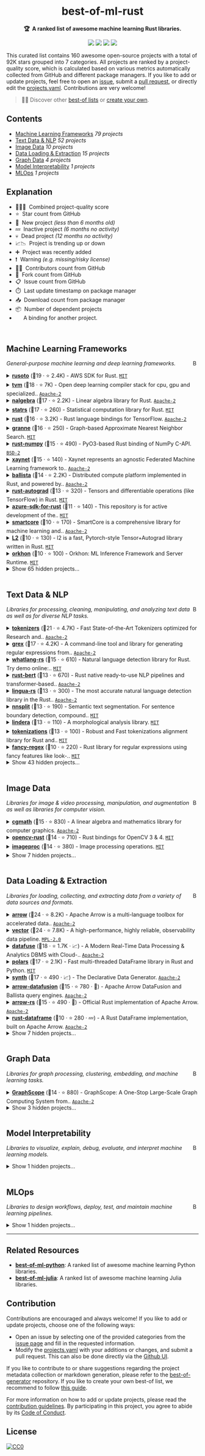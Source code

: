 <!-- markdownlint-disable -->
<h1 align="center">
    best-of-ml-rust
    <br>
</h1>

<p align="center">
    <strong>🏆&nbsp; A ranked list of awesome machine learning Rust libraries.</strong>
</p>

<p align="center">
    <a href="https://best-of.org" title="Best-of Badge"><img src="http://bit.ly/3o3EHNN"></a>
    <a href="#Contents" title="Project Count"><img src="https://img.shields.io/badge/projects-160-blue.svg?color=5ac4bf"></a>
    <a href="#Contribution" title="Contributions are welcome"><img src="https://img.shields.io/badge/contributions-welcome-green.svg"></a>
    <a href="https://github.com/e-tony/best-of-ml-rust/releases" title="Best-of Updates"><img src="https://img.shields.io/github/release-date/e-tony/best-of-ml-rust?color=green&label=updated"></a>
</p>

This curated list contains 160 awesome open-source projects with a total of 92K stars grouped into 7 categories. All projects are ranked by a project-quality score, which is calculated based on various metrics automatically collected from GitHub and different package managers. If you like to add or update projects, feel free to open an [issue](https://github.com/e-tony/best-of-ml-rust/issues/new/choose), submit a [pull request](https://github.com/e-tony/best-of-ml-rust/pulls), or directly edit the [projects.yaml](https://github.com/e-tony/best-of-ml-rust/edit/main/projects.yaml). Contributions are very welcome!

> 🧙‍♂️  Discover other [best-of lists](https://best-of.org) or [create your own](https://github.com/best-of-lists/best-of/blob/main/create-best-of-list.md).

## Contents

- [Machine Learning Frameworks](#machine-learning-frameworks) _79 projects_
- [Text Data & NLP](#text-data--nlp) _52 projects_
- [Image Data](#image-data) _10 projects_
- [Data Loading & Extraction](#data-loading--extraction) _15 projects_
- [Graph Data](#graph-data) _4 projects_
- [Model Interpretability](#model-interpretability) _1 projects_
- [MLOps](#mlops) _1 projects_

## Explanation
- 🥇🥈🥉&nbsp; Combined project-quality score
- ⭐️&nbsp; Star count from GitHub
- 🐣&nbsp; New project _(less than 6 months old)_
- 💤&nbsp; Inactive project _(6 months no activity)_
- 💀&nbsp; Dead project _(12 months no activity)_
- 📈📉&nbsp; Project is trending up or down
- ➕&nbsp; Project was recently added
- ❗️&nbsp; Warning _(e.g. missing/risky license)_
- 👨‍💻&nbsp; Contributors count from GitHub
- 🔀&nbsp; Fork count from GitHub
- 📋&nbsp; Issue count from GitHub
- ⏱️&nbsp; Last update timestamp on package manager
- 📥&nbsp; Download count from package manager
- 📦&nbsp; Number of dependent projects
- <img src="🎁" style="display:inline;" width="13" height="13">&nbsp; A binding for another project.

<br>

## Machine Learning Frameworks

<a href="#contents"><img align="right" width="15" height="15" src="https://git.io/JtehR" alt="Back to top"></a>

_General-purpose machine learning and deep learning frameworks._

<details><summary><b><a href="https://github.com/rusoto/rusoto">rusoto</a></b> (🥇19 ·  ⭐ 2.4K) - AWS SDK for Rust. <code><a href="http://bit.ly/34MBwT8">MIT</a></code></summary>

- [GitHub](https://github.com/rusoto/rusoto) (👨‍💻 180 · 🔀 380 · 📋 880 - 22% open · ⏱️ 26.07.2021):

	```
	git clone https://github.com/rusoto/rusoto
	```
</details>
<details><summary><b><a href="https://github.com/apache/tvm">tvm</a></b> (🥇18 ·  ⭐ 7K) - Open deep learning compiler stack for cpu, gpu and specialized.. <code><a href="http://bit.ly/3nYMfla">Apache-2</a></code> <code><img src="🎁" style="display:inline;" width="13" height="13"></code></summary>

- [GitHub](https://github.com/apache/tvm) (👨‍💻 600 · 🔀 2K · 📥 680 · 📋 1.9K - 8% open · ⏱️ 09.08.2021):

	```
	git clone https://github.com/apache/tvm
	```
</details>
<details><summary><b><a href="https://github.com/dimforge/nalgebra">nalgebra</a></b> (🥇17 ·  ⭐ 2.2K) - Linear algebra library for Rust. <code><a href="http://bit.ly/3nYMfla">Apache-2</a></code></summary>

- [GitHub](https://github.com/dimforge/nalgebra) (👨‍💻 150 · 🔀 270 · 📋 480 - 37% open · ⏱️ 08.08.2021):

	```
	git clone https://github.com/dimforge/nalgebra
	```
</details>
<details><summary><b><a href="https://github.com/statrs-dev/statrs">statrs</a></b> (🥇17 ·  ⭐ 260) - Statistical computation library for Rust. <code><a href="http://bit.ly/34MBwT8">MIT</a></code></summary>

- [GitHub](https://github.com/statrs-dev/statrs) (👨‍💻 21 · 🔀 35 · 📋 94 - 20% open · ⏱️ 13.07.2021):

	```
	git clone https://github.com/boxtown/statrs
	```
</details>
<details><summary><b><a href="https://github.com/tensorflow/rust">rust</a></b> (🥇16 ·  ⭐ 3.2K) - Rust language bindings for TensorFlow. <code><a href="http://bit.ly/3nYMfla">Apache-2</a></code> <code><img src="🎁" style="display:inline;" width="13" height="13"></code></summary>

- [GitHub](https://github.com/tensorflow/rust) (👨‍💻 41 · 🔀 260 · 📋 140 - 24% open · ⏱️ 15.07.2021):

	```
	git clone https://github.com/tensorflow/rust
	```
</details>
<details><summary><b><a href="https://github.com/granne/granne">granne</a></b> (🥇16 ·  ⭐ 250) - Graph-based Approximate Nearest Neighbor Search. <code><a href="http://bit.ly/34MBwT8">MIT</a></code></summary>

- [GitHub](https://github.com/granne/granne) (👨‍💻 6 · 🔀 23 · 📋 13 - 38% open · ⏱️ 19.05.2021):

	```
	git clone https://github.com/granne/granne
	```
</details>
<details><summary><b><a href="https://github.com/PyO3/rust-numpy">rust-numpy</a></b> (🥇15 ·  ⭐ 490) - PyO3-based Rust binding of NumPy C-API. <code><a href="http://bit.ly/3rqEWVr">BSD-2</a></code></summary>

- [GitHub](https://github.com/PyO3/rust-numpy) (👨‍💻 30 · 🔀 64 · 📋 66 - 18% open · ⏱️ 15.07.2021):

	```
	git clone https://github.com/PyO3/rust-numpy
	```
</details>
<details><summary><b><a href="https://github.com/xaynetwork/xaynet">xaynet</a></b> (🥇15 ·  ⭐ 140) - Xaynet represents an agnostic Federated Machine Learning framework to.. <code><a href="http://bit.ly/3nYMfla">Apache-2</a></code></summary>

- [GitHub](https://github.com/xaynetwork/xaynet) (👨‍💻 28 · 🔀 18 · 📋 30 - 10% open · ⏱️ 04.08.2021):

	```
	git clone https://github.com/xaynetwork/xaynet
	```
</details>
<details><summary><b><a href="https://github.com/ballista-compute/ballista">ballista</a></b> (🥈14 ·  ⭐ 2.2K) - Distributed compute platform implemented in Rust, and powered by.. <code><a href="http://bit.ly/3nYMfla">Apache-2</a></code></summary>

- [GitHub](https://github.com/ballista-compute/ballista) (👨‍💻 37 · 🔀 140 · ⏱️ 20.04.2021):

	```
	git clone https://github.com/ballista-compute/ballista
	```
</details>
<details><summary><b><a href="https://github.com/raskr/rust-autograd">rust-autograd</a></b> (🥈13 ·  ⭐ 320) - Tensors and differentiable operations (like TensorFlow) in Rust. <code><a href="http://bit.ly/34MBwT8">MIT</a></code></summary>

- [GitHub](https://github.com/raskr/rust-autograd) (👨‍💻 13 · 🔀 23 · 📋 26 - 15% open · ⏱️ 07.08.2021):

	```
	git clone https://github.com/raskr/rust-autograd
	```
</details>
<details><summary><b><a href="https://github.com/Azure/azure-sdk-for-rust">azure-sdk-for-rust</a></b> (🥈11 ·  ⭐ 140) - This repository is for active development of the.. <code><a href="http://bit.ly/34MBwT8">MIT</a></code> <code><img src="🎁" style="display:inline;" width="13" height="13"></code></summary>

- [GitHub](https://github.com/Azure/azure-sdk-for-rust) (👨‍💻 60 · 🔀 66 · 📋 150 - 42% open · ⏱️ 05.08.2021):

	```
	git clone https://github.com/Azure/azure-sdk-for-rust
	```
</details>
<details><summary><b><a href="https://github.com/smartcorelib/smartcore">smartcore</a></b> (🥉10 ·  ⭐ 170) - SmartCore is a comprehensive library for machine learning and.. <code><a href="http://bit.ly/3nYMfla">Apache-2</a></code></summary>

- [GitHub](https://github.com/smartcorelib/smartcore) (👨‍💻 14 · 🔀 18 · 📋 44 - 56% open · ⏱️ 29.04.2021):

	```
	git clone https://github.com/smartcorelib/smartcore
	```
</details>
<details><summary><b><a href="https://github.com/bilal2vec/L2">L2</a></b> (🥉10 ·  ⭐ 130) - l2 is a fast, Pytorch-style Tensor+Autograd library written in Rust. <code><a href="http://bit.ly/34MBwT8">MIT</a></code></summary>

- [GitHub](https://github.com/bilal2vec/L2) (🔀 15 · ⏱️ 04.02.2021):

	```
	git clone https://github.com/bilal2vec/L2
	```
</details>
<details><summary><b><a href="https://github.com/vertexclique/orkhon">orkhon</a></b> (🥉10 ·  ⭐ 100) - Orkhon: ML Inference Framework and Server Runtime. <code><a href="http://bit.ly/34MBwT8">MIT</a></code></summary>

- [GitHub](https://github.com/vertexclique/orkhon) (🔀 3 · 📋 7 - 57% open · ⏱️ 01.02.2021):

	```
	git clone https://github.com/vertexclique/orkhon
	```
</details>
<details><summary>Show 65 hidden projects...</summary>

- <b><a href="https://github.com/weld-project/weld">weld</a></b> (🥇16 ·  ⭐ 2.6K · 💀) - High-performance runtime for data analytics applications. <code><a href="http://bit.ly/3aKzpTv">BSD-3</a></code>
- <b><a href="https://github.com/rust-ml/linfa">linfa</a></b> (🥇15 ·  ⭐ 1.1K · 📈) - A Rust machine learning framework. <code>❗Unlicensed</code>
- <b><a href="https://github.com/sonos/tract">tract</a></b> (🥇15 ·  ⭐ 1K) - Tiny, no-nonsense, self-contained, Tensorflow and ONNX inference. <code>❗Unlicensed</code>
- <b><a href="https://github.com/substantic/rain">rain</a></b> (🥈14 ·  ⭐ 660 · 💀) - Framework for large distributed pipelines. <code><a href="http://bit.ly/34MBwT8">MIT</a></code>
- <b><a href="https://github.com/maciejkula/rustlearn">rustlearn</a></b> (🥈14 ·  ⭐ 500 · 💀) - Machine learning crate for Rust. <code><a href="http://bit.ly/3nYMfla">Apache-2</a></code>
- <b><a href="https://github.com/Synerise/cleora">cleora</a></b> (🥈14 ·  ⭐ 330) - Cleora AI is a general-purpose model for efficient, scalable.. <code>❗Unlicensed</code>
- <b><a href="https://github.com/AtheMathmo/rusty-machine">rusty-machine</a></b> (🥈13 ·  ⭐ 1.2K · 💀) - Machine Learning library for Rust. <code><a href="http://bit.ly/34MBwT8">MIT</a></code>
- <b><a href="https://github.com/LaurentMazare/tch-rs">tch-rs</a></b> (🥈13 ·  ⭐ 1.2K) - Rust bindings for the C++ api of PyTorch. <code>❗Unlicensed</code> <code><img src="🎁" style="display:inline;" width="13" height="13"></code>
- <b><a href="https://github.com/spearow/juice">juice</a></b> (🥈13 ·  ⭐ 800) - The Hacker's Machine Learning Engine. <code>❗Unlicensed</code>
- <b><a href="https://github.com/autumnai/leaf">leaf</a></b> (🥈12 ·  ⭐ 5.5K · 💀) - Open Machine Intelligence Framework for Hackers. (GPU/CPU). <code>❗Unlicensed</code>
- <b><a href="https://github.com/google/evcxr">evcxr</a></b> (🥈12 ·  ⭐ 2.6K) -  <code><a href="http://bit.ly/3nYMfla">Apache-2</a></code>
- <b><a href="https://github.com/wsmoses/Enzyme">Enzyme</a></b> (🥈12 ·  ⭐ 510) - High-performance automatic differentiation of LLVM. <code>❗Unlicensed</code>
- <b><a href="https://github.com/vbarrielle/sprs">sprs</a></b> (🥈12 ·  ⭐ 250) - sparse linear algebra library for rust. <code>❗Unlicensed</code>
- <b><a href="https://github.com/milesgranger/gap_statistic">gap_statistic</a></b> (🥈12 ·  ⭐ 110) - Dynamically get the suggested clusters in the data for.. <code>❗Unlicensed</code>
- <b><a href="https://github.com/Enet4/faiss-rs">faiss-rs</a></b> (🥈12 ·  ⭐ 46) - Rust language bindings for Faiss. <code>❗Unlicensed</code> <code><img src="🎁" style="display:inline;" width="13" height="13"></code>
- <b><a href="https://github.com/milesgranger/pyrus-cramjam">pyrus-cramjam</a></b> (🥈12 ·  ⭐ 23) - Thin Python wrapper to de/compression algorithms in Rust -.. <code><a href="http://bit.ly/34MBwT8">MIT</a></code>
- <b><a href="https://github.com/argmin-rs/argmin">argmin</a></b> (🥈11 ·  ⭐ 310) - Mathematical optimization in pure Rust. <code>❗Unlicensed</code>
- <b><a href="https://github.com/Axect/Peroxide">Peroxide</a></b> (🥈11 ·  ⭐ 230 · 📈) - Rust numeric library with R, MATLAB & Python syntax. <code>❗Unlicensed</code>
- <b><a href="https://github.com/tspooner/rsrl">rsrl</a></b> (🥈11 ·  ⭐ 100 · 💀) - A fast, safe and easy to use reinforcement learning framework in Rust. <code><a href="http://bit.ly/34MBwT8">MIT</a></code>
- <b><a href="https://github.com/MrRobb/gym-rs">gym-rs</a></b> (🥈11 ·  ⭐ 33 · 💀) - OpenAI Gym bindings for Rust. <code><a href="http://bit.ly/34MBwT8">MIT</a></code> <code><img src="🎁" style="display:inline;" width="13" height="13"></code>
- <b><a href="https://github.com/milesgranger/black-jack">black-jack</a></b> (🥈11 ·  ⭐ 26) - DataFrame / Series data processing in Rust. <code><a href="http://bit.ly/2M0xdwT">❗️GPL-3.0</a></code>
- <b><a href="https://github.com/jackm321/RustNN">RustNN</a></b> (🥉10 ·  ⭐ 300 · 💀) - A neural network crate. <code><a href="http://bit.ly/3nYMfla">Apache-2</a></code>
- <b><a href="https://github.com/tedsta/deeplearn-rs">deeplearn-rs</a></b> (🥉10 ·  ⭐ 190 · 💀) - Neural networks in Rust. <code><a href="http://bit.ly/34MBwT8">MIT</a></code>
- <b><a href="https://github.com/torchrs/torchrs">torchrs</a></b> (🥉10 ·  ⭐ 75 · 💀) - Deep Learning in Rust with the PyTorch API. <code><a href="http://bit.ly/3rqEWVr">BSD-2</a></code> <code><img src="🎁" style="display:inline;" width="13" height="13"></code>
- <b><a href="https://github.com/nbigaouette/onnxruntime-rs">onnxruntime-rs</a></b> (🥉10 ·  ⭐ 68 · ➕) - Rust wrapper for Microsoft's ONNX Runtime (version.. <code>❗Unlicensed</code> <code><img src="🎁" style="display:inline;" width="13" height="13"></code>
- <b><a href="https://github.com/ralfbiedert/ffsvm-rust">ffsvm-rust</a></b> (🥉10 ·  ⭐ 43 · 💀) - FFSVM stands for Really Fast Support Vector Machine. <code><a href="http://bit.ly/34MBwT8">MIT</a></code>
- <b><a href="https://github.com/hora-search/hora">hora</a></b> (🥉9 ·  ⭐ 550 · 🐣) - efficient approximate nearest neighbor search algorithm collections.. <code><a href="http://bit.ly/3nYMfla">Apache-2</a></code>
- <b><a href="https://github.com/neuronika/neuronika">neuronika</a></b> (🥉9 ·  ⭐ 440 · 🐣) - Tensors and dynamic neural networks in pure Rust. <code><a href="http://bit.ly/3postzC">MPL-2.0</a></code>
- <b><a href="https://github.com/millardjn/alumina">alumina</a></b> (🥉9 ·  ⭐ 84) - A deep learning library for rust. <code>❗Unlicensed</code>
- <b><a href="https://github.com/bminixhofer/tractjs">tractjs</a></b> (🥉9 ·  ⭐ 55) - Run ONNX and TensorFlow inference in the browser. <code>❗Unlicensed</code>
- <b><a href="https://github.com/MikhailKravets/NeuroFlow">NeuroFlow</a></b> (🥉9 ·  ⭐ 53 · 💀) - Awesome deep learning crate. <code><a href="http://bit.ly/34MBwT8">MIT</a></code>
- <b><a href="https://github.com/daniel-e/rustml">rustml</a></b> (🥉9 ·  ⭐ 46 · 💀) - Machine learning in Rust. <code>❗Unlicensed</code>
- <b><a href="https://github.com/boncheolgu/tflite-rs">tflite-rs</a></b> (🥉9 ·  ⭐ 44) -  <code>❗Unlicensed</code>
- <b><a href="https://github.com/milanboers/rurel">rurel</a></b> (🥉9 ·  ⭐ 31) - Flexible, reusable reinforcement learning (Q learning) implementation in.. <code><a href="http://bit.ly/3postzC">MPL-2.0</a></code>
- <b><a href="https://github.com/avinashshenoy97/RusticSOM">RusticSOM</a></b> (🥉9 ·  ⭐ 22 · 💤) - Rust library for Self Organising Maps (SOM). <code><a href="http://bit.ly/34MBwT8">MIT</a></code>
- <b><a href="https://github.com/emakryo/rustdef">rustdef</a></b> (🥉9 ·  ⭐ 14) - Jupyter extension for rust. <code><a href="http://bit.ly/34MBwT8">MIT</a></code>
- <b><a href="https://github.com/mrhooray/kdtree-rs">kdtree-rs</a></b> (🥉8 ·  ⭐ 110) - K-dimensional tree in Rust for fast geospatial indexing and.. <code>❗Unlicensed</code>
- <b><a href="https://github.com/jramapuram/hal">hal</a></b> (🥉8 ·  ⭐ 79 · 💀) - Rust based Cross-GPU Machine Learning. <code><a href="http://bit.ly/34MBwT8">MIT</a></code>
- <b><a href="https://github.com/rust-cv/hnsw">hnsw</a></b> (🥉8 ·  ⭐ 66) - HNSW ANN from the paper Efficient and robust approximate nearest neighbor search.. <code><a href="http://bit.ly/34MBwT8">MIT</a></code>
- <b><a href="https://github.com/diffeo/kodama">kodama</a></b> (🥉8 ·  ⭐ 52 · 💤) - Fast hierarchical agglomerative clustering in Rust. <code><a href="http://bit.ly/34MBwT8">MIT</a></code>
- <b><a href="https://github.com/frjnn/bhtsne">bhtsne</a></b> (🥉8 ·  ⭐ 21) - Barnes-Hut t-SNE implementation written in Rust. <code><a href="http://bit.ly/34MBwT8">MIT</a></code>
- <b><a href="https://github.com/liborty/rstats">rstats</a></b> (🥉8 ·  ⭐ 2) - Rust Statistics and Vector Algebra Library. <code><a href="http://bit.ly/3nYMfla">Apache-2</a></code>
- <b><a href="https://github.com/charles-r-earp/autograph">autograph</a></b> (🥉7 ·  ⭐ 120) - Machine Learning Library for Rust. <code>❗Unlicensed</code>
- <b><a href="https://github.com/metamolecular/gamma">gamma</a></b> (🥉7 ·  ⭐ 110 · 💤) - A graph library for Rust. <code>❗Unlicensed</code>
- <b><a href="https://github.com/InstantDomain/instant-distance">instant-distance</a></b> (🥉7 ·  ⭐ 100) - Fast approximate nearest neighbor searching in Rust,.. <code>❗Unlicensed</code>
- <b><a href="https://github.com/outbrain/fwumious_wabbit">fwumious_wabbit</a></b> (🥉7 ·  ⭐ 100) - Fwumious Wabbit, fast on-line machine learning toolkit.. <code>❗Unlicensed</code>
- <b><a href="https://github.com/epwalsh/rust-dl-webserver">rust-dl-webserver</a></b> (🥉7 ·  ⭐ 18) - Example of serving deep learning models in Rust with.. <code>❗Unlicensed</code>
- <b><a href="https://github.com/messense/crfsuite-rs">crfsuite-rs</a></b> (🥉7 ·  ⭐ 16 · 💤) - Rust binding to crfsuite. <code><a href="http://bit.ly/34MBwT8">MIT</a></code>
- <b><a href="https://github.com/tomtung/craftml-rs">craftml-rs</a></b> (🥉7 ·  ⭐ 12 · 💀) - A Rust implementation of CRAFTML, an Efficient Clustering-based.. <code><a href="http://bit.ly/34MBwT8">MIT</a></code>
- <b><a href="https://github.com/CasperN/drug">drug</a></b> (🥉7 ·  ⭐ 10 · 💀) - Differentiable Rust Graphs (neural network library). <code><a href="http://bit.ly/34MBwT8">MIT</a></code>
- <b><a href="https://github.com/lerouxrgd/ngt-rs">ngt-rs</a></b> (🥉7 ·  ⭐ 10) - Rust wrappers for NGT approximate nearest neighbor search. <code><a href="http://bit.ly/3nYMfla">Apache-2</a></code> <code><img src="🎁" style="display:inline;" width="13" height="13"></code>
- <b><a href="https://github.com/rust-cv/hwt">hwt</a></b> (🥉7 ·  ⭐ 6 · 💀) - Hamming Weight Tree from the paper Online Nearest Neighbor Search in Hamming.. <code><a href="http://bit.ly/34MBwT8">MIT</a></code>
- <b><a href="https://github.com/shadeMe/liblinear-rs">liblinear-rs</a></b> (🥉7 ·  ⭐ 5 · 💀) - Rust language bindings for the LIBLINEAR C/C++ library. <code><a href="http://bit.ly/34MBwT8">MIT</a></code> <code><img src="🎁" style="display:inline;" width="13" height="13"></code>
- <b><a href="https://github.com/petabi/petal-clustering">petal-clustering</a></b> (🥉7 ·  ⭐ 5) - DBSCAN and OPTICS clustering algorithms. <code><a href="http://bit.ly/3nYMfla">Apache-2</a></code>
- <b><a href="https://github.com/Robbepop/prophet">prophet</a></b> (🥉6 ·  ⭐ 39 · 💀) - A simple neural net implementation. <code>❗Unlicensed</code>
- <b><a href="https://github.com/JonathanWoollett-Light/cogent">cogent</a></b> (🥉6 ·  ⭐ 28) - Simple neural network library for classification written in Rust. <code>❗Unlicensed</code>
- <b><a href="https://github.com/kornelski/vpsearch">vpsearch</a></b> (🥉6 ·  ⭐ 27 · 💤) - C library for finding nearest (most similar) element in a set. <code>❗Unlicensed</code>
- <b><a href="https://github.com/yurytsoy/revonet">revonet</a></b> (🥉6 ·  ⭐ 17 · 💀) - Rust implementation of real-coded GA for solving optimization.. <code><a href="http://bit.ly/2M0xdwT">❗️GPL-3.0</a></code>
- <b><a href="https://github.com/afck/fann-rs">fann-rs</a></b> (🥉6 ·  ⭐ 11 · 💀) - Rust wrapper for the Fast Artificial Neural Network library. <code><a href="http://bit.ly/37RvQcA">❗️LGPL-3.0</a></code>
- <b><a href="https://github.com/zenoxygen/bayespam">bayespam</a></b> (🥉6 ·  ⭐ 5 · 💤) - A simple bayesian spam classifier written in Rust. <code><a href="http://bit.ly/34MBwT8">MIT</a></code>
- <b><a href="https://github.com/epwalsh/batched-fn">batched-fn</a></b> (🥉6 ·  ⭐ 4) - Rust middleware for serving deep learning models with batched.. <code><a href="http://bit.ly/3nYMfla">Apache-2</a></code>
- <b><a href="https://github.com/finalfusion/reductive">reductive</a></b> (🥉6) - Vector quantization. <code><a href="http://bit.ly/3nYMfla">Apache-2</a></code>
- <b><a href="https://github.com/c0dearm/mushin">mushin</a></b> (🥉5 ·  ⭐ 190 · 🐣) - Compile-time creation of neural networks. <code>❗Unlicensed</code>
- <b><a href="https://github.com/usamec/cntk-rs">cntk-rs</a></b> (🥉5 ·  ⭐ 20 · 💀) - Wrapper around Microsoft CNTK library. <code>❗Unlicensed</code>
- <b><a href="https://github.com/NivenT/REnforce">REnforce</a></b> (🥉5 ·  ⭐ 17 · 💀) - Reinforcement learning library written in Rust. <code>❗Unlicensed</code>
</details>
<br>

## Text Data & NLP

<a href="#contents"><img align="right" width="15" height="15" src="https://git.io/JtehR" alt="Back to top"></a>

_Libraries for processing, cleaning, manipulating, and analyzing text data as well as for diverse NLP tasks._

<details><summary><b><a href="https://github.com/huggingface/tokenizers">tokenizers</a></b> (🥇21 ·  ⭐ 4.7K) - Fast State-of-the-Art Tokenizers optimized for Research and.. <code><a href="http://bit.ly/3nYMfla">Apache-2</a></code></summary>

- [GitHub](https://github.com/huggingface/tokenizers) (👨‍💻 40 · 🔀 370 · 📦 35 · 📋 480 - 25% open · ⏱️ 21.07.2021):

	```
	git clone https://github.com/huggingface/tokenizers
	```
</details>
<details><summary><b><a href="https://github.com/pemistahl/grex">grex</a></b> (🥇17 ·  ⭐ 4.2K) - A command-line tool and library for generating regular expressions from.. <code><a href="http://bit.ly/3nYMfla">Apache-2</a></code></summary>

- [GitHub](https://github.com/pemistahl/grex) (👨‍💻 5 · 🔀 95 · 📥 4.7K · 📋 34 - 17% open · ⏱️ 22.07.2021):

	```
	git clone https://github.com/pemistahl/grex
	```
</details>
<details><summary><b><a href="https://github.com/greyblake/whatlang-rs">whatlang-rs</a></b> (🥇15 ·  ⭐ 610) - Natural language detection library for Rust. Try demo online:.. <code><a href="http://bit.ly/34MBwT8">MIT</a></code></summary>

- [GitHub](https://github.com/greyblake/whatlang-rs) (👨‍💻 15 · 🔀 32 · 📋 41 - 7% open · ⏱️ 02.08.2021):

	```
	git clone https://github.com/greyblake/whatlang-rs
	```
</details>
<details><summary><b><a href="https://github.com/guillaume-be/rust-bert">rust-bert</a></b> (🥇13 ·  ⭐ 670) - Rust native ready-to-use NLP pipelines and transformer-based.. <code><a href="http://bit.ly/3nYMfla">Apache-2</a></code></summary>

- [GitHub](https://github.com/guillaume-be/rust-bert) (👨‍💻 11 · 🔀 45 · 📋 54 - 18% open · ⏱️ 07.08.2021):

	```
	git clone https://github.com/guillaume-be/rust-bert
	```
</details>
<details><summary><b><a href="https://github.com/pemistahl/lingua-rs">lingua-rs</a></b> (🥇13 ·  ⭐ 300) - The most accurate natural language detection library in the Rust.. <code><a href="http://bit.ly/3nYMfla">Apache-2</a></code></summary>

- [GitHub](https://github.com/pemistahl/lingua-rs) (👨‍💻 3 · 🔀 7 · 📋 14 - 42% open · ⏱️ 05.07.2021):

	```
	git clone https://github.com/pemistahl/lingua-rs
	```
</details>
<details><summary><b><a href="https://github.com/bminixhofer/nnsplit">nnsplit</a></b> (🥇13 ·  ⭐ 190) - Semantic text segmentation. For sentence boundary detection, compound.. <code><a href="http://bit.ly/34MBwT8">MIT</a></code></summary>

- [GitHub](https://github.com/bminixhofer/nnsplit) (👨‍💻 4 · 🔀 11 · 📦 2 · 📋 24 - 37% open · ⏱️ 23.07.2021):

	```
	git clone https://github.com/bminixhofer/nnsplit
	```
</details>
<details><summary><b><a href="https://github.com/lindera-morphology/lindera">lindera</a></b> (🥇13 ·  ⭐ 110) - A morphological analysis library. <code><a href="http://bit.ly/34MBwT8">MIT</a></code></summary>

- [GitHub](https://github.com/lindera-morphology/lindera) (👨‍💻 7 · 🔀 13 · 📋 31 - 12% open · ⏱️ 08.08.2021):

	```
	git clone https://github.com/lindera-morphology/lindera
	```
</details>
<details><summary><b><a href="https://github.com/explosion/tokenizations">tokenizations</a></b> (🥇13 ·  ⭐ 100) - Robust and Fast tokenizations alignment library for Rust and.. <code><a href="http://bit.ly/34MBwT8">MIT</a></code></summary>

- [GitHub](https://github.com/explosion/tokenizations) (👨‍💻 3 · 🔀 8 · ⏱️ 31.07.2021):

	```
	git clone https://github.com/explosion/tokenizations
	```
</details>
<details><summary><b><a href="https://github.com/fancy-regex/fancy-regex">fancy-regex</a></b> (🥈10 ·  ⭐ 220) - Rust library for regular expressions using fancy features like look-.. <code><a href="http://bit.ly/34MBwT8">MIT</a></code></summary>

- [GitHub](https://github.com/fancy-regex/fancy-regex) (👨‍💻 16 · 🔀 16 · 📋 19 - 10% open · ⏱️ 29.07.2021):

	```
	git clone https://github.com/fancy-regex/fancy-regex
	```
</details>
<details><summary>Show 43 hidden projects...</summary>

- <b><a href="https://github.com/bminixhofer/nlprule">nlprule</a></b> (🥇14 ·  ⭐ 350) - A fast, low-resource Natural Language Processing and Text.. <code>❗Unlicensed</code>
- <b><a href="https://github.com/snipsco/snips-nlu-rs">snips-nlu-rs</a></b> (🥇14 ·  ⭐ 320 · 💀) - Snips NLU rust implementation. <code>❗Unlicensed</code>
- <b><a href="https://github.com/BurntSushi/aho-corasick">aho-corasick</a></b> (🥈12 ·  ⭐ 470) - A fast implementation of Aho-Corasick in Rust. <code>❗Unlicensed</code>
- <b><a href="https://github.com/BurntSushi/memchr">memchr</a></b> (🥈12 ·  ⭐ 300) - Optimized string search routines for Rust. <code>❗Unlicensed</code>
- <b><a href="https://github.com/snipsco/rustling">rustling</a></b> (🥈12 ·  ⭐ 65 · 💀) - Rust implementation of Duckling. <code>❗Unlicensed</code> <code><img src="🎁" style="display:inline;" width="13" height="13"></code>
- <b><a href="https://github.com/christophertrml/rs-natural">rs-natural</a></b> (🥈11 ·  ⭐ 200 · 💀) - Natural Language Processing for Rust. <code><a href="http://bit.ly/34MBwT8">MIT</a></code>
- <b><a href="https://github.com/snipsco/rustling-ontology">rustling-ontology</a></b> (🥈11 ·  ⭐ 110 · 💤) - Ontology for rustling. <code>❗Unlicensed</code>
- <b><a href="https://github.com/snipsco/snips-nlu-ontology">snips-nlu-ontology</a></b> (🥈11 ·  ⭐ 55 · 💀) - Ontology of Snips NLU. <code>❗Unlicensed</code>
- <b><a href="https://github.com/finalfusion/finalfusion-rust">finalfusion-rust</a></b> (🥈11 ·  ⭐ 38) - finalfusion embeddings in Rust. <code>❗Unlicensed</code>
- <b><a href="https://github.com/guillaume-be/rust-tokenizers">rust-tokenizers</a></b> (🥈10 ·  ⭐ 94) - Rust-tokenizer offers high-performance tokenizers for modern.. <code><a href="http://bit.ly/3nYMfla">Apache-2</a></code>
- <b><a href="https://github.com/finalfusion/finalfrontier">finalfrontier</a></b> (🥈10 ·  ⭐ 64) - Context-sensitive word embeddings with subwords. In Rust. <code>❗Unlicensed</code>
- <b><a href="https://github.com/proycon/deepfrog">deepfrog</a></b> (🥈10 ·  ⭐ 15) - An NLP-suite powered by deep learning. <code><a href="http://bit.ly/2M0xdwT">❗️GPL-3.0</a></code>
- <b><a href="https://github.com/rth/vtext">vtext</a></b> (🥉9 ·  ⭐ 120 · 💀) - Simple NLP in Rust with Python bindings. <code><a href="http://bit.ly/3nYMfla">Apache-2</a></code>
- <b><a href="https://github.com/CurrySoftware/rust-stemmers">rust-stemmers</a></b> (🥉9 ·  ⭐ 65) - A rust implementation of some popular snowball stemming algorithms. <code><a href="http://bit.ly/34MBwT8">MIT</a></code>
- <b><a href="https://github.com/danieldk/dpar">dpar</a></b> (🥉9 ·  ⭐ 40 · 💤) - Neural network transition-based dependency parser (in Rust). <code><a href="http://bit.ly/3nYMfla">Apache-2</a></code>
- <b><a href="https://github.com/tantivy-search/levenshtein-automata">levenshtein-automata</a></b> (🥉9 ·  ⭐ 37) -  <code><a href="http://bit.ly/34MBwT8">MIT</a></code>
- <b><a href="https://github.com/cpcdoy/rust-sbert">rust-sbert</a></b> (🥉9 ·  ⭐ 20 · 💤) - Rust port of sentence-transformers.. <code><a href="http://bit.ly/3nYMfla">Apache-2</a></code>
- <b><a href="https://github.com/snipsco/gazetteer-entity-parser">gazetteer-entity-parser</a></b> (🥉9 ·  ⭐ 14 · 💀) - Rust library for parsing and resolving entity values.. <code>❗Unlicensed</code>
- <b><a href="https://github.com/snipsco/snips-nlu-parsers">snips-nlu-parsers</a></b> (🥉9 ·  ⭐ 12 · 💀) - Rust crate for entity parsing. <code>❗Unlicensed</code>
- <b><a href="https://github.com/messense/fasttext-rs">fasttext-rs</a></b> (🥉8 ·  ⭐ 30) - fastText Rust binding. <code>❗Unlicensed</code> <code><img src="🎁" style="display:inline;" width="13" height="13"></code>
- <b><a href="https://github.com/stickeritis/sticker">sticker</a></b> (🥉8 ·  ⭐ 26) - Succeeded by SyntaxDot: https://github.com/tensordot/syntaxdot. <code>❗Unlicensed</code>
- <b><a href="https://github.com/pemistahl/chr">chr</a></b> (🥉8 ·  ⭐ 24 · 💤) - A command-line tool that gives information about Unicode characters. <code><a href="http://bit.ly/3nYMfla">Apache-2</a></code>
- <b><a href="https://github.com/DimaKudosh/word2vec">word2vec</a></b> (🥉8 ·  ⭐ 20 · 💀) - Rust interface to word2vec. <code><a href="http://bit.ly/34MBwT8">MIT</a></code>
- <b><a href="https://github.com/tensordot/syntaxdot">syntaxdot</a></b> (🥉8 ·  ⭐ 20) - Neural syntax annotator, supporting sequence labeling,.. <code>❗Unlicensed</code>
- <b><a href="https://github.com/vgel/treebender">treebender</a></b> (🥉8 ·  ⭐ 19) - A HDPSG-inspired symbolic natural language parser written in Rust. <code><a href="http://bit.ly/34MBwT8">MIT</a></code>
- <b><a href="https://github.com/nakagami/awabi">awabi</a></b> (🥉8 ·  ⭐ 4) - A morphological analyzer using mecab dictionary. <code><a href="http://bit.ly/34MBwT8">MIT</a></code>
- <b><a href="https://github.com/danieldk/alpino-tokenizer">alpino-tokenizer</a></b> (🥉8 ·  ⭐ 3 · 💤) - Rust wrapper for the Alpino tokenizer. <code><a href="http://bit.ly/3nYMfla">Apache-2</a></code>
- <b><a href="https://github.com/google-research/deduplicate-text-datasets">deduplicate-text-datasets</a></b> (🥉7 ·  ⭐ 160 · 🐣) -  <code><a href="http://bit.ly/3nYMfla">Apache-2</a></code>
- <b><a href="https://github.com/Garvys/rustfst">rustfst</a></b> (🥉7 ·  ⭐ 75) - Rust re-implementation of OpenFST - library for constructing,.. <code>❗Unlicensed</code>
- <b><a href="https://github.com/mklf/word2vec-rs">word2vec-rs</a></b> (🥉7 ·  ⭐ 28) - pure rust implemention of word2vec. <code>❗Unlicensed</code>
- <b><a href="https://github.com/sebpuetz/lumberjack">lumberjack</a></b> (🥉7 ·  ⭐ 11 · 💀) - Read and modify constituency trees in Rust. <code><a href="http://bit.ly/3nYMfla">Apache-2</a></code>
- <b><a href="https://github.com/huggingface/spm_precompiled">spm_precompiled</a></b> (🥉7 ·  ⭐ 9) - Highly specialized crate to parse and use.. <code><a href="http://bit.ly/3nYMfla">Apache-2</a></code>
- <b><a href="https://github.com/danieldk/sentencepiece">sentencepiece</a></b> (🥉7 ·  ⭐ 6) - Rust binding for the sentencepiece library. <code>❗Unlicensed</code>
- <b><a href="https://github.com/cmccomb/rust-stop-words">rust-stop-words</a></b> (🥉7 ·  ⭐ 3) - Common stop words in a variety of languages. <code><a href="http://bit.ly/34MBwT8">MIT</a></code>
- <b><a href="https://github.com/bminixhofer/srx">srx</a></b> (🥉6 ·  ⭐ 4 · 🐣) - A mostly compliant Rust implementation of the Segmentation Rules.. <code>❗Unlicensed</code>
- <b><a href="https://github.com/reinfer/blingfire-rs">blingfire-rs</a></b> (🥉5 ·  ⭐ 12 · 💀) - Rust wrapper for the BlingFire tokenization library. <code><a href="http://bit.ly/34MBwT8">MIT</a></code>
- <b><a href="https://github.com/allenai/rustberta-snli">rustberta-snli</a></b> (🥉5 ·  ⭐ 12 · 💤) - A Rust implementation of a RoBERTa classification.. <code>❗Unlicensed</code>
- <b><a href="https://github.com/danieldk/seqalign">seqalign</a></b> (🥉5 ·  ⭐ 1) - Sequence alignments. <code><a href="http://bit.ly/3nYMfla">Apache-2</a></code>
- <b><a href="https://github.com/danieldk/ohnomore">ohnomore</a></b> (🥉5) - Explorations in lemmatization. <code>❗Unlicensed</code>
- <b><a href="https://github.com/ferristseng/rust-tfidf">rust-tfidf</a></b> (🥉4 ·  ⭐ 9) -  <code>❗Unlicensed</code>
- <b><a href="https://github.com/danieldk/wordpieces">wordpieces</a></b> (🥉4 ·  ⭐ 1) - Split tokens into word pieces. <code>❗Unlicensed</code>
- <b><a href="https://github.com/Aleph-Alpha/aleph-alpha-tokenizer">aleph-alpha-tokenizer</a></b> (🥉3 ·  ⭐ 5 · 💀) - A rustic language tokenizer library inspired by.. <code>❗Unlicensed</code>
- <b><a href="https://github.com/andrew-johnson-4/misspeller">misspeller</a></b> (🥉3 · 💤) - Take correctly spelled words and return common spelling mistakes. <code>❗Unlicensed</code>
</details>
<br>

## Image Data

<a href="#contents"><img align="right" width="15" height="15" src="https://git.io/JtehR" alt="Back to top"></a>

_Libraries for image & video processing, manipulation, and augmentation as well as libraries for computer vision._

<details><summary><b><a href="https://github.com/rustgd/cgmath">cgmath</a></b> (🥇15 ·  ⭐ 830) - A linear algebra and mathematics library for computer graphics. <code><a href="http://bit.ly/3nYMfla">Apache-2</a></code></summary>

- [GitHub](https://github.com/rustgd/cgmath) (👨‍💻 95 · 🔀 140 · 📋 170 - 30% open · ⏱️ 06.07.2021):

	```
	git clone https://github.com/rustgd/cgmath
	```
</details>
<details><summary><b><a href="https://github.com/twistedfall/opencv-rust">opencv-rust</a></b> (🥈14 ·  ⭐ 710) - Rust bindings for OpenCV 3 & 4. <code><a href="http://bit.ly/34MBwT8">MIT</a></code> <code><img src="🎁" style="display:inline;" width="13" height="13"></code></summary>

- [GitHub](https://github.com/twistedfall/opencv-rust) (👨‍💻 29 · 🔀 68 · 📋 200 - 6% open · ⏱️ 09.07.2021):

	```
	git clone https://github.com/twistedfall/opencv-rust
	```
</details>
<details><summary><b><a href="https://github.com/image-rs/imageproc">imageproc</a></b> (🥈14 ·  ⭐ 380) - Image processing operations. <code><a href="http://bit.ly/34MBwT8">MIT</a></code></summary>

- [GitHub](https://github.com/image-rs/imageproc) (👨‍💻 51 · 🔀 84 · 📋 140 - 37% open · ⏱️ 08.08.2021):

	```
	git clone https://github.com/image-rs/imageproc
	```
</details>
<details><summary>Show 7 hidden projects...</summary>

- <b><a href="https://github.com/EmbarkStudios/texture-synthesis">texture-synthesis</a></b> (🥈13 ·  ⭐ 1.4K) - Example-based texture synthesis written in Rust. <code>❗Unlicensed</code>
- <b><a href="https://github.com/atomashpolskiy/rustface">rustface</a></b> (🥈13 ·  ⭐ 280) - Face detection library for the Rust programming language. <code>❗Unlicensed</code>
- <b><a href="https://github.com/visioncortex/visionmagic">visionmagic</a></b> (🥉11 ·  ⭐ 30) - Collection of vision & graphics algorithms. <code>❗Unlicensed</code>
- <b><a href="https://github.com/mpizenberg/visual-odometry-rs">visual-odometry-rs</a></b> (🥉9 ·  ⭐ 29 · 💀) - Visual Odometry in Rust (vors). <code><a href="http://bit.ly/3postzC">MPL-2.0</a></code>
- <b><a href="https://github.com/jerry73204/rust-cv-convert">rust-cv-convert</a></b> (🥉9 ·  ⭐ 11) - Type conversion among popular Rust computer vision libraries. <code><a href="http://bit.ly/34MBwT8">MIT</a></code>
- <b><a href="https://github.com/rust-cv/cv">cv</a></b> (🥉8 ·  ⭐ 160) - Rust CV mono-repo. Contains pure-Rust dependencies which attempt to.. <code>❗Unlicensed</code>
- <b><a href="https://github.com/mermoldy/image-ssd">image-ssd</a></b> (🥉5 ·  ⭐ 1 · 💤) - A Rust library for object detection via SSD MobileNet. <code><a href="http://bit.ly/34MBwT8">MIT</a></code>
</details>
<br>

## Data Loading & Extraction

<a href="#contents"><img align="right" width="15" height="15" src="https://git.io/JtehR" alt="Back to top"></a>

_Libraries for loading, collecting, and extracting data from a variety of data sources and formats._

<details><summary><b><a href="https://github.com/apache/arrow">arrow</a></b> (🥇24 ·  ⭐ 8.2K) - Apache Arrow is a multi-language toolbox for accelerated data.. <code><a href="http://bit.ly/3nYMfla">Apache-2</a></code></summary>

- [GitHub](https://github.com/apache/arrow) (👨‍💻 710 · 🔀 1.9K · 📦 50 · 📋 630 - 0% open · ⏱️ 08.08.2021):

	```
	git clone https://github.com/apache/arrow
	```
</details>
<details><summary><b><a href="https://github.com/timberio/vector">vector</a></b> (🥇24 ·  ⭐ 7.8K) - A high-performance, highly reliable, observability data pipeline. <code><a href="http://bit.ly/3postzC">MPL-2.0</a></code></summary>

- [GitHub](https://github.com/timberio/vector) (👨‍💻 160 · 🔀 560 · 📥 56K · 📋 4K - 35% open · ⏱️ 06.08.2021):

	```
	git clone https://github.com/timberio/vector
	```
</details>
<details><summary><b><a href="https://github.com/datafuselabs/datafuse">datafuse</a></b> (🥈18 ·  ⭐ 1.7K · 📈) - A Modern Real-Time Data Processing & Analytics DBMS with Cloud-.. <code><a href="http://bit.ly/3nYMfla">Apache-2</a></code></summary>

- [GitHub](https://github.com/datafuselabs/datafuse) (👨‍💻 40 · 🔀 140 · 📥 760 · 📋 520 - 31% open · ⏱️ 09.08.2021):

	```
	git clone https://github.com/datafuselabs/datafuse
	```
</details>
<details><summary><b><a href="https://github.com/pola-rs/polars">polars</a></b> (🥈17 ·  ⭐ 2.1K) - Fast multi-threaded DataFrame library in Rust and Python. <code><a href="http://bit.ly/34MBwT8">MIT</a></code></summary>

- [GitHub](https://github.com/pola-rs/polars) (👨‍💻 34 · 🔀 120 · 📦 4 · 📋 460 - 11% open · ⏱️ 06.08.2021):

	```
	git clone https://github.com/ritchie46/polars
	```
</details>
<details><summary><b><a href="https://github.com/getsynth/synth">synth</a></b> (🥈17 ·  ⭐ 490 · 📈) - The Declarative Data Generator. <code><a href="http://bit.ly/3nYMfla">Apache-2</a></code></summary>

- [GitHub](https://github.com/getsynth/synth) (👨‍💻 16 · 🔀 35 · 📥 820 · 📋 32 - 50% open · ⏱️ 05.08.2021):

	```
	git clone https://github.com/openquery-io/synth
	```
</details>
<details><summary><b><a href="https://github.com/apache/arrow-datafusion">arrow-datafusion</a></b> (🥈15 ·  ⭐ 780 · 🐣) - Apache Arrow DataFusion and Ballista query engines. <code><a href="http://bit.ly/3nYMfla">Apache-2</a></code></summary>

- [GitHub](https://github.com/apache/arrow-datafusion) (👨‍💻 240 · 🔀 110 · 📋 470 - 49% open · ⏱️ 08.08.2021):

	```
	git clone https://github.com/apache/arrow-datafusion
	```
</details>
<details><summary><b><a href="https://github.com/apache/arrow-rs">arrow-rs</a></b> (🥈15 ·  ⭐ 490 · 🐣) - Official Rust implementation of Apache Arrow. <code><a href="http://bit.ly/3nYMfla">Apache-2</a></code></summary>

- [GitHub](https://github.com/apache/arrow-rs) (👨‍💻 260 · 🔀 96 · 📋 370 - 58% open · ⏱️ 09.08.2021):

	```
	git clone https://github.com/apache/arrow-rs
	```
</details>
<details><summary><b><a href="https://github.com/nevi-me/rust-dataframe">rust-dataframe</a></b> (🥉10 ·  ⭐ 280 · 💤) - A Rust DataFrame implementation, built on Apache Arrow. <code><a href="http://bit.ly/3nYMfla">Apache-2</a></code></summary>

- [GitHub](https://github.com/nevi-me/rust-dataframe) (👨‍💻 4 · 🔀 20 · 📋 38 - 31% open · ⏱️ 26.10.2020):

	```
	git clone https://github.com/nevi-me/rust-dataframe
	```
</details>
<details><summary>Show 7 hidden projects...</summary>

- <b><a href="https://github.com/rayon-rs/rayon">rayon</a></b> (🥈15 ·  ⭐ 5.4K) - Rayon: A data parallelism library for Rust. <code>❗Unlicensed</code>
- <b><a href="https://github.com/BurntSushi/fst">fst</a></b> (🥉13 ·  ⭐ 1.2K) - Represent large sets and maps compactly with finite state transducers. <code>❗Unlicensed</code>
- <b><a href="https://github.com/BurntSushi/rust-csv">rust-csv</a></b> (🥉12 ·  ⭐ 980) - A CSV parser for Rust, with Serde support. <code>❗Unlicensed</code>
- <b><a href="https://github.com/rust-lang/datafrog">datafrog</a></b> (🥉10 ·  ⭐ 420) - A lightweight Datalog engine in Rust. <code>❗Unlicensed</code>
- <b><a href="https://github.com/jerry73204/rust-tfrecord">rust-tfrecord</a></b> (🥉9 ·  ⭐ 15) - A Rust crate that reads and writes tfrecord files. <code><a href="http://bit.ly/34MBwT8">MIT</a></code>
- <b><a href="https://github.com/jerry73204/tch-serde">tch-serde</a></b> (🥉9 ·  ⭐ 3) - Serialize/Deserialize tch-rs types with serde. <code><a href="http://bit.ly/34MBwT8">MIT</a></code>
- <b><a href="https://github.com/EngineersBox/NewsAggregator">NewsAggregator</a></b> (🥉6 ·  ⭐ 1 · 🐣) - A fast, searchable news article aggregation service using.. <code><a href="http://bit.ly/3nYMfla">Apache-2</a></code>
</details>
<br>

## Graph Data

<a href="#contents"><img align="right" width="15" height="15" src="https://git.io/JtehR" alt="Back to top"></a>

_Libraries for graph processing, clustering, embedding, and machine learning tasks._

<details><summary><b><a href="https://github.com/alibaba/GraphScope">GraphScope</a></b> (🥈14 ·  ⭐ 880) - GraphScope: A One-Stop Large-Scale Graph Computing System from.. <code><a href="http://bit.ly/3nYMfla">Apache-2</a></code></summary>

- [GitHub](https://github.com/alibaba/GraphScope) (👨‍💻 18 · 🔀 97 · 📋 250 - 32% open · ⏱️ 09.08.2021):

	```
	git clone https://github.com/alibaba/GraphScope
	```
</details>
<details><summary>Show 3 hidden projects...</summary>

- <b><a href="https://github.com/petgraph/petgraph">petgraph</a></b> (🥇15 ·  ⭐ 1.4K) - Graph data structure library for Rust. <code>❗Unlicensed</code>
- <b><a href="https://github.com/sreeise/graph-rs">graph-rs</a></b> (🥈14 ·  ⭐ 22) - Graph API client writen in Rust. <code><a href="http://bit.ly/34MBwT8">MIT</a></code>
- <b><a href="https://github.com/purpleprotocol/graphlib">graphlib</a></b> (🥉13 ·  ⭐ 150 · 💀) - Simple but powerful graph library for Rust. <code><a href="http://bit.ly/34MBwT8">MIT</a></code>
</details>
<br>

## Model Interpretability

<a href="#contents"><img align="right" width="15" height="15" src="https://git.io/JtehR" alt="Back to top"></a>

_Libraries to visualize, explain, debug, evaluate, and interpret machine learning models._

<details><summary>Show 1 hidden projects...</summary>

- <b><a href="https://github.com/benjarison/eval-metrics">eval-metrics</a></b> (🥇6 ·  ⭐ 1) - Evaluation metrics for machine learning. <code>❗Unlicensed</code>
</details>
<br>

## MLOps

<a href="#contents"><img align="right" width="15" height="15" src="https://git.io/JtehR" alt="Back to top"></a>

_Libraries to design workflows, deploy, test, and maintain machine learning pipelines._

<details><summary>Show 1 hidden projects...</summary>

- <b><a href="https://github.com/h2oai/h2o-kubernetes">h2o-kubernetes</a></b> (🥇6 ·  ⭐ 13) - H2O Open Source Kubernetes operator and a command-line tool to.. <code><a href="http://bit.ly/3nYMfla">Apache-2</a></code>
</details>

---

## Related Resources

- [**best-of-ml-python**](https://github.com/ml-tooling/best-of-ml-python): A ranked list of awesome machine learning Python libraries.
- [**best-of-ml-julia**](https://github.com/e-tony/best-of-ml-julia): A ranked list of awesome machine learning Julia libraries.

## Contribution

Contributions are encouraged and always welcome! If you like to add or update projects, choose one of the following ways:

- Open an issue by selecting one of the provided categories from the [issue page](https://github.com/e-tony/best-of-ml-rust/issues/new/choose) and fill in the requested information.
- Modify the [projects.yaml](https://github.com/e-tony/best-of-ml-rust/blob/main/projects.yaml) with your additions or changes, and submit a pull request. This can also be done directly via the [Github UI](https://github.com/e-tony/best-of-ml-rust/edit/main/projects.yaml).

If you like to contribute to or share suggestions regarding the project metadata collection or markdown generation, please refer to the [best-of-generator](https://github.com/best-of-lists/best-of-generator) repository. If you like to create your own best-of list, we recommend to follow [this guide](https://github.com/best-of-lists/best-of/blob/main/create-best-of-list.md).

For more information on how to add or update projects, please read the [contribution guidelines](https://github.com/e-tony/best-of-ml-rust/blob/main/CONTRIBUTING.md). By participating in this project, you agree to abide by its [Code of Conduct](https://github.com/e-tony/best-of-ml-rust/blob/main/.github/CODE_OF_CONDUCT.md).

## License

[![CC0](https://mirrors.creativecommons.org/presskit/buttons/88x31/svg/by-sa.svg)](https://creativecommons.org/licenses/by-sa/4.0/)

